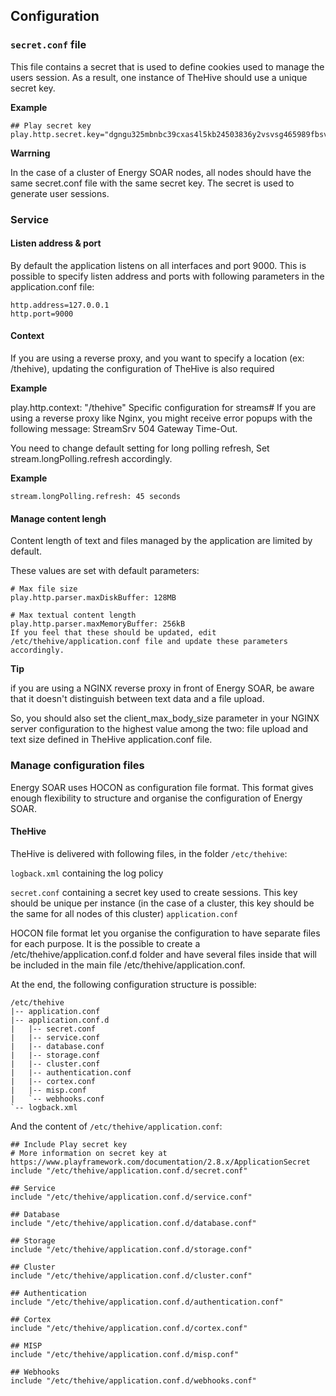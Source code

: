 ## Configuration

### `secret.conf` file
This file contains a secret that is used to define cookies used to manage the users session. As a result, one instance of TheHive should use a unique secret key.

**Example**
```
## Play secret key
play.http.secret.key="dgngu325mbnbc39cxas4l5kb24503836y2vsvsg465989fbsvop9d09ds6df6"
```

**Warrning**

In the case of a cluster of Energy SOAR nodes, all nodes should have the same secret.conf file with the same secret key. The secret is used to generate user sessions.

### Service

#### Listen address & port
By default the application listens on all interfaces and port 9000. This is possible to specify listen address and ports with following parameters in the application.conf file:

```
http.address=127.0.0.1
http.port=9000
```

#### Context
If you are using a reverse proxy, and you want to specify a location (ex: /thehive), updating the configuration of TheHive is also required

**Example**

play.http.context: "/thehive"
Specific configuration for streams#
If you are using a reverse proxy like Nginx, you might receive error popups with the following message: StreamSrv 504 Gateway Time-Out.

You need to change default setting for long polling refresh, Set stream.longPolling.refresh accordingly.

**Example**
```
stream.longPolling.refresh: 45 seconds
```

#### Manage content lengh
Content length of text and files managed by the application are limited by default.


These values are set with default parameters:

```
# Max file size
play.http.parser.maxDiskBuffer: 128MB
```
```
# Max textual content length
play.http.parser.maxMemoryBuffer: 256kB
If you feel that these should be updated, edit /etc/thehive/application.conf file and update these parameters accordingly.
```

**Tip**

if you are using a NGINX reverse proxy in front of Energy SOAR, be aware that it doesn't distinguish between text data and a file upload.

So, you should also set the client_max_body_size parameter in your NGINX server configuration to the highest value among the two: file upload and text size defined in TheHive application.conf file.

### Manage configuration files
Energy SOAR uses HOCON as configuration file format. This format gives enough flexibility to structure and organise the configuration of Energy SOAR.

#### TheHive
TheHive is delivered with following files, in the folder `/etc/thehive`:

`logback.xml` containing the log policy

`secret.conf` containing a secret key used to create sessions. This key should be unique per instance (in the case of a cluster, this key should be the same for all nodes of this cluster)
`application.conf` 

HOCON file format let you organise the configuration to have separate files for each purpose. It is the possible to create a /etc/thehive/application.conf.d folder and have several files inside that will be included in the main file /etc/thehive/application.conf.

At the end, the following configuration structure is possible:

```
/etc/thehive
|-- application.conf
|-- application.conf.d
|   |-- secret.conf
|   |-- service.conf
|   |-- database.conf
|   |-- storage.conf
|   |-- cluster.conf
|   |-- authentication.conf
|   |-- cortex.conf
|   |-- misp.conf
|   `-- webhooks.conf
`-- logback.xml
```

And the content of `/etc/thehive/application.conf`:
```
## Include Play secret key
# More information on secret key at https://www.playframework.com/documentation/2.8.x/ApplicationSecret
include "/etc/thehive/application.conf.d/secret.conf"

## Service
include "/etc/thehive/application.conf.d/service.conf"

## Database
include "/etc/thehive/application.conf.d/database.conf"

## Storage
include "/etc/thehive/application.conf.d/storage.conf"

## Cluster
include "/etc/thehive/application.conf.d/cluster.conf"

## Authentication
include "/etc/thehive/application.conf.d/authentication.conf"

## Cortex
include "/etc/thehive/application.conf.d/cortex.conf"

## MISP
include "/etc/thehive/application.conf.d/misp.conf"

## Webhooks
include "/etc/thehive/application.conf.d/webhooks.conf"
```